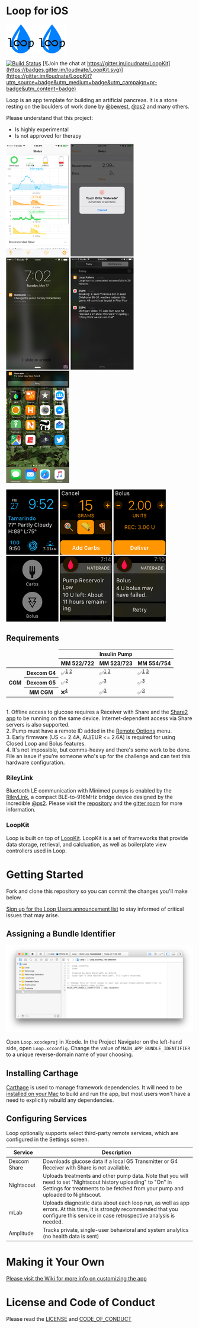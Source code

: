 # Loop for iOS

![App Icon](/Loop/Assets.xcassets/AppIcon.appiconset/40%402x.png?raw=true) ![WatchApp Icon](/WatchApp/Assets.xcassets/AppIcon.appiconset/watch-40%402x.png?raw=true)

[![Build Status](https://travis-ci.org/loudnate/Loop.svg?branch=master)](https://travis-ci.org/loudnate/Loop)
[![Join the chat at https://gitter.im/loudnate/LoopKit](https://badges.gitter.im/loudnate/LoopKit.svg)](https://gitter.im/loudnate/LoopKit?utm_source=badge&utm_medium=badge&utm_campaign=pr-badge&utm_content=badge)

Loop is an app template for building an artificial pancreas. It is a stone resting on the boulders of work done by [@bewest](https://github.com/bewest/decoding-carelink), [@ps2](https://github.com/ps2/rileylink) and many others.

Please understand that this project:
- Is highly experimental
- Is not approved for therapy

<a href="/Documentation/Screenshots/Phone%20Graphs.png"><img src="/Documentation/Screenshots/Phone%20Graphs.png?raw=true" alt="Screenshot of status screen" width="170"></a>
<a href="/Documentation/Screenshots/Phone%20Bolus.png"><img src="/Documentation/Screenshots/Phone%20Bolus.png?raw=true" alt="Screenshot of bolus screen" width="170"></a>
<a href="/Documentation/Screenshots/Phone%20Notification%20Battery.png"><img src="/Documentation/Screenshots/Phone%20Notification%20Battery.png?raw=true" alt="Screenshot of battery change notification" width="170"></a>
<a href="/Documentation/Screenshots/Phone%20Notification%20Loop%20Failure.png"><img src="/Documentation/Screenshots/Phone%20Notification%20Loop%20Failure.png?raw=true" alt="Screenshot of loop failure notification" width="170"></a>
<a href="/Documentation/Screenshots/Phone%20Notification%20Bolus%20Failure.png"><img src="/Documentation/Screenshots/Phone%20Notification%20Bolus%20Failure.png?raw=true" alt="Screenshot of bolus failure notification" width="170"></a>

<a href="/Documentation/Screenshots/Watch%20Complication.png"><img src="/Documentation/Screenshots/Watch%20Complication.png?raw=true" alt="Screenshot of glucose complication on Apple Watch" width="141"></a>
<a href="/Documentation/Screenshots/Watch%20Carb%20Entry.png"><img src="/Documentation/Screenshots/Watch%20Carb%20Entry.png?raw=true" alt="Screenshot of carb entry on Apple Watch" width="141"></a>
<a href="/Documentation/Screenshots/Watch%20Bolus.png"><img src="/Documentation/Screenshots/Watch%20Bolus.png?raw=true" alt="Screenshot of bolus entry on Apple Watch" width="141"></a>
<a href="/Documentation/Screenshots/Watch%20Menu.png"><img src="/Documentation/Screenshots/Watch%20Menu.png?raw=true" alt="Screenshot of the app menu on Apple Watch" width="141"></a>
<a href="/Documentation/Screenshots/Watch%20Notification%20Reservoir.png"><img src="/Documentation/Screenshots/Watch%20Notification%20Reservoir.png?raw=true" alt="Screenshot of bolus failure notification on Apple Watch" width="141"></a>
<a href="/Documentation/Screenshots/Watch%20Notification%20Bolus%20Failure.png"><img src="/Documentation/Screenshots/Watch%20Notification%20Bolus%20Failure.png?raw=true" alt="Screenshot of bolus failure notification on Apple Watch" width="141"></a>

## Requirements

<table>
  <thead>
    <tr>
      <td colspan="2" rowspan="4"></td>
      <th colspan="3">Insulin Pump</th>
    </tr>
    <tr>
      <th>MM 522/722</th>
      <th>MM 523/723</th>
      <th>MM 554/754</th>
    </tr>
  </thead>
  <tbody>
    <tr>
      <th rowspan="4">CGM</th>
      <th>Dexcom G4</th>
      <td>✅<sup><a href="#hw1">1</a> <a href="#hw2">2</a></sup></td>
      <td>✅<sup><a href="#hw1">1</a> <a href="#hw3">3</a></sup></sup></td>
      <td>✅<sup><a href="#hw1">1</a> <a href="#hw3">3</a></sup></sup></td>
    </tr>
    <tr>
      <th>Dexcom G5</th>
      <td>✅<sup><a href="#hw2">2</a></sup></td>
      <td>✅<sup><a href="#hw3">3</a></sup></td>
      <td>✅<sup><a href="#hw3">3</a></sup></td>
    </tr>
    <tr>
      <th>MM CGM</th>
      <td>❌<sup><a href="#hw4">4</a></sup></td>
      <td>✅<sup><a href="#hw3">3</a></sup></td>
      <td>✅<sup><a href="#hw3">3</a></sup></td>
    </tr>
  </tbody>
</table>

<br/><a name="hw1">1</a>. Offline access to glucose requires a Receiver with Share and the [Share2 app](https://itunes.apple.com/us/app/dexcom-share2/id834775275?mt=8) to be running on the same device. Internet-dependent access via Share servers is also supported.
<br/><a name="hw2">2</a>. Pump must have a remote ID added in the [Remote Options](https://www.medtronicdiabetes.com/sites/default/files/library/download-library/workbooks/x22_menu_map.pdf) menu.
<br/><a name="hw3">3</a>. Early firmware (US <= 2.4A, AU/EUR <= 2.6A) is required for using Closed Loop and Bolus features.
<br/><a name="hw4">4</a>. It's not impossible, but comms-heavy and there's some work to be done. File an issue if you're someone who's up for the challenge and can test this hardware configuration.

### RileyLink

Bluetooth LE communication with Minimed pumps is enabled by the [RileyLink](https://github.com/ps2/rileylink), a compact BLE-to-916MHz bridge device designed by the incredible [@ps2](https://github.com/ps2). Please visit the [repository](https://github.com/ps2/rileylink) and the [gitter room](https://gitter.im/ps2/rileylink) for more information.

### LoopKit

Loop is built on top of [LoopKit](https://github.com/loudnate/LoopKit). LoopKit is a set of frameworks that provide data storage, retrieval, and calcluation, as well as boilerplate view controllers used in Loop.

# Getting Started

Fork and clone this repository so you can commit the changes you'll make below.

[Sign up for the Loop Users announcement list](https://groups.google.com/forum/#!forum/loop-ios-users) to stay informed of critical issues that may arise.

## Assigning a Bundle Identifier

[![Assigning a bundle identifier](/Documentation/Assigning%20a%20bundle%20identifier.png?raw=true)](/Documentation/Assigning%20a%20bundle%20identifier.png)

Open `Loop.xcodeproj` in Xcode. In the Project Navigator on the left-hand side, open `Loop.xcconfig`. Change the value of `MAIN_APP_BUNDLE_IDENTIFIER` to a unique reverse-domain name of your choosing.

## Installing Carthage

[Carthage](https://github.com/carthage/carthage) is used to manage framework dependencies. It will need to be [installed on your Mac](https://github.com/carthage/carthage#installing-carthage) to build and run the app, but most users won't have a need to explicitly rebuild any dependencies.

## Configuring Services

Loop optionally supports select third-party remote services, which are configured in the Settings screen.

| Service                | Description
| ---------------------- | -------------
| Dexcom Share           | Downloads glucose data if a local G5 Transmitter or G4 Receiver with Share is not available.
| Nightscout             | Uploads treatments and other pump data. Note that you will need to set "Nightscout history uploading" to "On" in Settings for treatments to be fetched from your pump and uploaded to Nightscout.
| mLab                   | Uploads diagnostic data about each loop run, as well as app errors. At this time, it is strongly recommended that you configure this service in case retrospective analysis is needed.
| Amplitude              | Tracks private, single-user behavioral and system analytics (no health data is sent)

# Making it Your Own

[Please visit the Wiki for more info on customizing the app](https://github.com/loudnate/Loop/wiki/Personalizing-Your-App-Name-&-Icon)

# License and Code of Conduct

Please read the [LICENSE](/LICENSE.md) and [CODE_OF_CONDUCT](/CODE_OF_CONDUCT.md)
